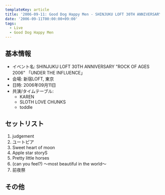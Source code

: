 ```yaml
---
templateKey: article
title: '2006-09-11: Good Dog Happy Men - SHINJUKU LOFT 30TH ANNIVERSARY \"ROCK OF AGES 2006\" 「UNDER THE INFLUENCE」 at 新宿LOFT'
date: '2006-09-11T00:00:00+09:00'
tags:
  - Live
  - Good Dog Happy Men
---
```

## 基本情報

* イベント名: SHINJUKU LOFT 30TH ANNIVERSARY "ROCK OF AGES 2006" 「UNDER THE INFLUENCE」
* 会場: 新宿LOFT, 東京
* 日時: 2006年09月11日
* 共演/タイムテーブル:
  * KAREN
  * SLOTH LOVE CHUNKS
  * toddle

## セットリスト

1. judgement
1. ユートピア
1. Sweet heart of moon
1. Apple star storyS
1. Pretty little horses
1. (can you feel?) ～most beautiful in the world～
1. 前夜祭

## その他

